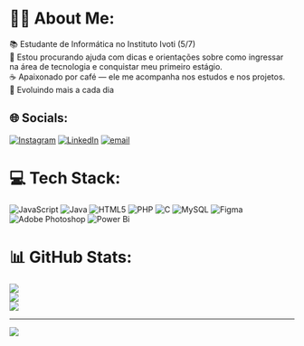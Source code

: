 # 👨‍💻 About Me:
📚 Estudante de Informática no Instituto Ivoti (5/7)<br>👐 Estou procurando ajuda com dicas e orientações sobre como ingressar na área de tecnologia e conquistar meu primeiro estágio.<br>☕ Apaixonado por café — ele me acompanha nos estudos e nos projetos.<br>🌱 Evoluindo mais a cada dia 


## 🌐 Socials:
[![Instagram](https://img.shields.io/badge/Instagram-%23E4405F.svg?logo=Instagram&logoColor=white)](https://instagram.com/arthurbscn) [![LinkedIn](https://img.shields.io/badge/LinkedIn-%230077B5.svg?logo=linkedin&logoColor=white)](https://linkedin.com/in/arthurschneider) [![email](https://img.shields.io/badge/Email-D14836?logo=gmail&logoColor=white)](mailto:arthurbschneider2008@gmail.com) 

# 💻 Tech Stack:
![JavaScript](https://img.shields.io/badge/javascript-%23323330.svg?style=for-the-badge&logo=javascript&logoColor=%23F7DF1E) ![Java](https://img.shields.io/badge/java-%23ED8B00.svg?style=for-the-badge&logo=openjdk&logoColor=white) ![HTML5](https://img.shields.io/badge/html5-%23E34F26.svg?style=for-the-badge&logo=html5&logoColor=white) ![PHP](https://img.shields.io/badge/php-%23777BB4.svg?style=for-the-badge&logo=php&logoColor=white) ![C](https://img.shields.io/badge/c-%2300599C.svg?style=for-the-badge&logo=c&logoColor=white) ![MySQL](https://img.shields.io/badge/mysql-4479A1.svg?style=for-the-badge&logo=mysql&logoColor=white) ![Figma](https://img.shields.io/badge/figma-%23F24E1E.svg?style=for-the-badge&logo=figma&logoColor=white) ![Adobe Photoshop](https://img.shields.io/badge/adobe%20photoshop-%2331A8FF.svg?style=for-the-badge&logo=adobe%20photoshop&logoColor=white) ![Power Bi](https://img.shields.io/badge/power_bi-F2C811?style=for-the-badge&logo=powerbi&logoColor=black)
# 📊 GitHub Stats:
![](https://github-readme-stats.vercel.app/api?username=arthurschneiderr&theme=vision-friendly-dark&hide_border=false&include_all_commits=false&count_private=false)<br/>
![](https://nirzak-streak-stats.vercel.app/?user=arthurschneiderr&theme=vision-friendly-dark&hide_border=false)<br/>
![](https://github-readme-stats.vercel.app/api/top-langs/?username=arthurschneiderr&theme=vision-friendly-dark&hide_border=false&include_all_commits=false&count_private=false&layout=compact)

---
[![](https://visitcount.itsvg.in/api?id=arthurschneiderr&icon=0&color=13)](https://visitcount.itsvg.in)

<!-- Proudly created with GPRM ( https://gprm.itsvg.in ) -->

